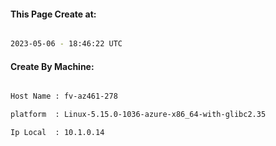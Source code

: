 
   
#### This Page Create at:

```bash

2023-05-06 - 18:46:22 UTC

```

#### Create By Machine:

```bash

Host Name : fv-az461-278

platform  : Linux-5.15.0-1036-azure-x86_64-with-glibc2.35

Ip Local  : 10.1.0.14

```

